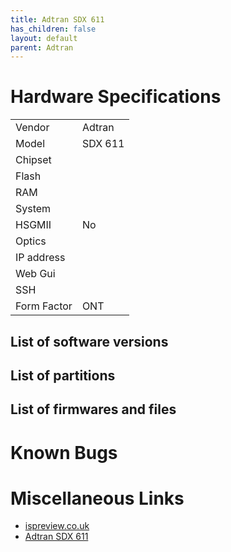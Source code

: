 ```yaml
---
title: Adtran SDX 611
has_children: false
layout: default
parent: Adtran
---
```


# Hardware Specifications

|             |             |
| ----------- | ----------- |
| Vendor      | Adtran      |
| Model       | SDX 611     |
| Chipset     |             |
| Flash       |             |
| RAM         |             |
| System      |             |
| HSGMII      | No          |
| Optics      |             |
| IP address  |             |
| Web Gui     |             |
| SSH         |             |
| Form Factor | ONT         |


## List of software versions
## List of partitions
## List of firmwares and files
# Known Bugs
# Miscellaneous Links

* [ispreview.co.uk](https://www.ispreview.co.uk/index.php/2022/09/pictured-openreachs-future-2-5gbps-ont-for-fttp-broadband.html)
* [Adtran SDX 611](https://www.adtran.com/solutions/by-segment/products/by-category/fiber-access/optical-network-terminals-ont/611.html)


